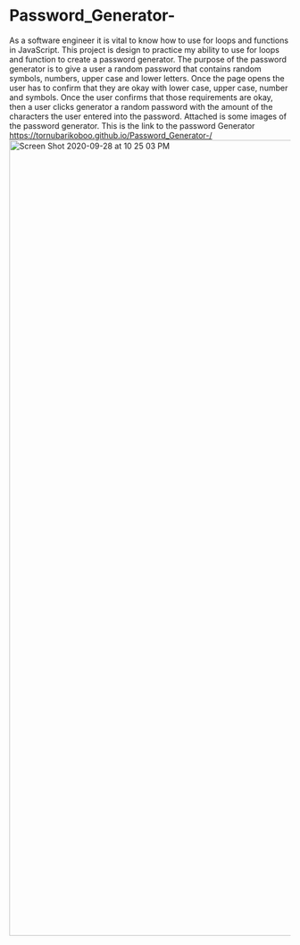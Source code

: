 # Password_Generator-
As a software engineer it is vital to know how to use for loops and functions in JavaScript. This project is design to practice my ability to use for loops and function to create a password generator. The purpose of the password generator is to give a user a random password that contains random symbols, numbers, upper case and lower letters. Once the page opens the user has to confirm that they are okay with lower case, upper case, number and symbols. Once the user confirms that those requirements are okay, then  a user clicks generator a random password with the amount of the characters the user entered into the password. Attached is some images of the password generator. This is the link to the password Generator https://tornubarikoboo.github.io/Password_Generator-/
<img width="1424" alt="Screen Shot 2020-09-28 at 10 25 03 PM" src="https://user-images.githubusercontent.com/69223691/94505996-61308480-01da-11eb-8f46-f2c7639dcfd1.png">



